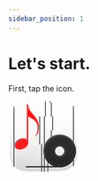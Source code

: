 ```yaml
---
sidebar_position: 1
---
```


# Let's start.

First, tap the icon.

![icon](/img/RollPlayerPiano-iOS-Default-128x128.png)
